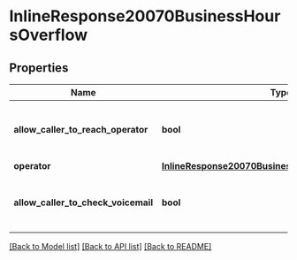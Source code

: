 # InlineResponse20070BusinessHoursOverflow

## Properties
Name | Type | Description | Notes
------------ | ------------- | ------------- | -------------
**allow_caller_to_reach_operator** | **bool** | Whether to allow callers to reach an operator. | [optional] 
**operator** | [**InlineResponse20070BusinessHoursOverflowOperator**](InlineResponse20070BusinessHoursOverflowOperator.md) |  | [optional] 
**allow_caller_to_check_voicemail** | **bool** | Whether to allow callers to check voicemail. | [optional] 

[[Back to Model list]](../README.md#documentation-for-models) [[Back to API list]](../README.md#documentation-for-api-endpoints) [[Back to README]](../README.md)

